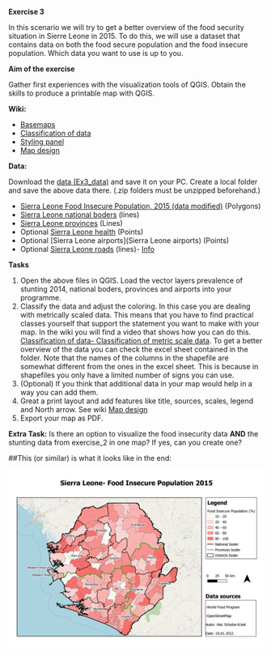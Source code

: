**Exercise 3**

In this scenario we will try to get a better overview of the food security situation in Sierre Leone in 2015. To do this, we will use a dataset that contains data on both the food secure population and the food insecure population. Which data you want to use is up to you.  
 

**Aim of the exercise**

Gather first experiences with the visualization tools of QGIS.
Obtain the skills to produce a printable map with QGIS.
 

**Wiki:**

- [Basemaps](https://gitlab.com/Alec-SE/gis-in-anticipatory-humanitarian-action/-/wikis/basemaps)
- [Classification of data](https://gitlab.com/Alec-SE/gis-in-anticipatory-humanitarian-action/-/wikis/Classification-of-data)
- [Styling panel](https://gitlab.com/Alec-SE/gis-in-anticipatory-humanitarian-action/-/wikis/Styling-panel)
- [Map design](https://gitlab.com/Alec-SE/gis-in-anticipatory-humanitarian-action/-/wikis/map-design)


**Data:**

Download the [data (Ex3_data)]() and save it on your PC. Create a local folder and save the above data there. (.zip folders must be unzipped beforehand.)


- [Sierra Leone Food Insecure Population, 2015 (data modified)](https://geonode.wfp.org/layers/geonode%3Asle_ica_admin3_recentfoodinsecurity_geonode_20170517) (Polygons) 
- [Sierra Leone national boders](https://data.humdata.org/dataset/geoboundaries-admin-boundaries-for-sierra-leone) (lines)
- [Sierra Leone provinces](https://data.humdata.org/dataset/geoboundaries-admin-boundaries-for-sierra-leone) (Lines)
- Optional [Sierra Leone health](https://data.humdata.org/dataset/sierra-leone-healthsites) (Points)
- Optional [Sierra Leone airports](Sierra Leone airports) (Points) 
- Optional [Sierra Leone roads](https://data.humdata.org/dataset/hotosm_sle_roads) (lines)- [Info](https://wiki.openstreetmap.org/wiki/Key:highway)

**Tasks**
1. Open the above files in QGIS. Load the vector layers prevalence of stunting 2014, national boders, provinces and airports into your programme.
2. Classify the  data and adjust the coloring. In this case you are dealing with metrically scaled data. This means that you have to find practical classes yourself that support the statement you want to make with your map. In the wiki you will find a video that shows how you can do this.  [Classification of data- Classification of metric scale data](https://gitlab.com/Alec-SE/gis-in-anticipatory-humanitarian-action/-/wikis/Classification-of-data). To get a better overview of the data you can check the excel sheet contained in the folder. Note that the names of the columns in the shapefile are somewhat different from the ones in the excel sheet. This is because in shapefiles you only have a limited number of signs you can use. 
3. (Optional) If you think that additional data in your map would help in a way you can add them. 
4. Great a print layout and add features like title, sources, scales, legend and North arrow. See wiki [Map design](https://gitlab.com/Alec-SE/gis-in-anticipatory-humanitarian-action/-/wikis/map-design) 
5. Export your map as PDF.

**Extra Task:**
Is there an option to visualize the food insecurity data **AND** the stunting data from exercise_2 in one map? If yes, can you create one?


##This (or similar) is what it looks like in the end:

![](Exercise_3.png) 

